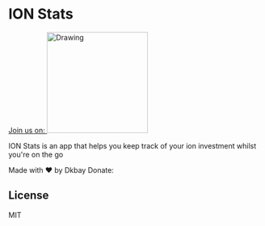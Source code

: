 # ION Stats

<a href="https://discord.gg/e3ChPc8">Join us on: <img src="https://discordapp.com/assets/e4923594e694a21542a489471ecffa50.svg" alt="Drawing" style="width: 200px;"/></a>

ION Stats is an app that helps you keep track of your ion investment whilst you're on the go

Made with ❤ by  Dkbay
Donate:

License
----

MIT
